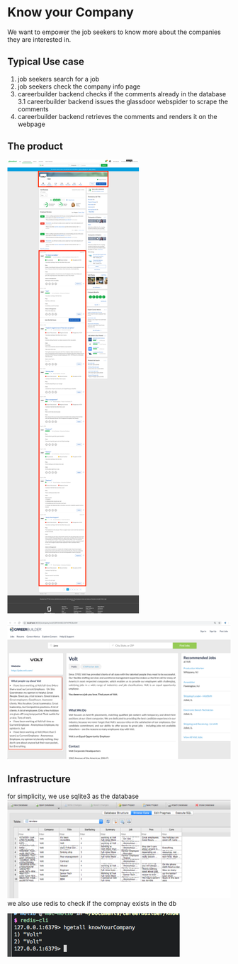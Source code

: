 # Know your Company

We want to empower the job seekers to know more about the companies they are interested in.

## Typical Use case

1. job seekers search for a job
2. job seekers check the company info page
3. careerbuilder backend checks if the comments already in the database  
    3.1 careerbuilder backend issues the glassdoor webspider to scrape the comments
4. careerbuilder backend retrieves the comments and renders it on the webpage 


## The product

![glassdoor comments](pictures/s1.png)

![comments render on careerbuilder](pictures/s2.png)


## Infrastructure
for simplicity, we use sqlite3 as the database
![database design](pictures/s3.png)
we also use redis to check if the compnay exists in the db

![redis](pictures/s4.png)
